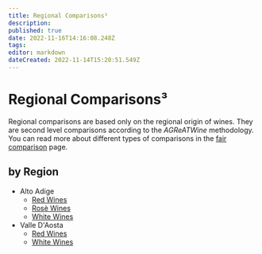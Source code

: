 ```yaml
---
title: Regional Comparisons³
description: 
published: true
date: 2022-11-16T14:16:08.248Z
tags: 
editor: markdown
dateCreated: 2022-11-14T15:20:51.549Z
---
```


# Regional Comparisons³
Regional comparisons are based only on the regional origin of wines. They are second level comparisons according to the *AGReATWine* methodology. You can read more about different types of comparisons in the [fair comparison](/Documentation/wine-categories) page. 
## by Region
- Alto Adige
  - [Red Wines](/Appellations/Italy/Alto-Adige/All-Red-Wines)
  - [Rosè Wines](/Appellations/Italy/Alto-Adige/All-Rose-Wines)
  - [White Wines](/Appellations/Italy/Alto-Adige/All-White-Wines)
- Valle D'Aosta
  - [Red Wines](/Appellations/Italy/Valle-D-Aosta/All-Red-Wines)
  - [White Wines](/Appellations/Italy/Valle-D-Aosta/All-White-Wines)